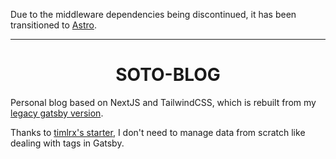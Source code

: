 

Due to the middleware dependencies being discontinued, it has been transitioned to [Astro](https://github.com/acsoto/soto-astro).

---

<h1 align="center">SOTO-BLOG</h1>

Personal blog based on NextJS and TailwindCSS, which is rebuilt from my [legacy gatsby version](https://github.com/acsoto/soto-blog-gatsby).

Thanks to [timlrx's starter](https://github.com/timlrx/tailwind-nextjs-starter-blog), I don't need to manage data from scratch like dealing with tags in Gatsby.


